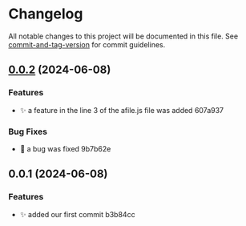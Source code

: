 # Changelog

All notable changes to this project will be documented in this file. See [commit-and-tag-version](https://github.com/absolute-version/commit-and-tag-version) for commit guidelines.

## [0.0.2](///compare/v0.0.1...v0.0.2) (2024-06-08)


### Features

* :sparkles: a feature in the line 3 of the afile.js file was added 607a937


### Bug Fixes

* :bug: a bug was fixed 9b7b62e

## 0.0.1 (2024-06-08)


### Features

* :sparkles: added our first commit b3b84cc
